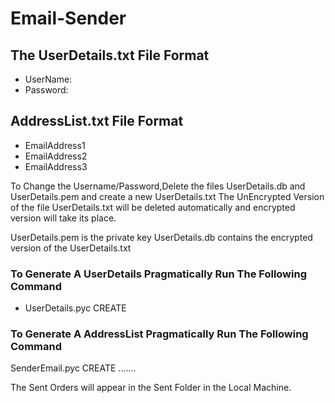 # Email-Sender

## The UserDetails.txt File Format
* UserName:<UserName>
* Password:<Password>

## AddressList.txt File Format

* EmailAddress1
* EmailAddress2
* EmailAddress3

To Change the Username/Password,Delete the files UserDetails.db and UserDetails.pem and create a new UserDetails.txt
The UnEncrypted Version of the file UserDetails.txt will be deleted automatically and encrypted version will take its place.

UserDetails.pem is the private key
UserDetails.db contains the encrypted version of the UserDetails.txt

### To Generate A UserDetails Pragmatically Run The Following Command

* UserDetails.pyc CREATE <USERNAME> <PASSWORD>

### To Generate A AddressList Pragmatically Run The Following Command

SenderEmail.pyc CREATE <EmailAddress1> <EmailAddress2> .......

The Sent Orders will appear in the Sent Folder in the Local Machine.

